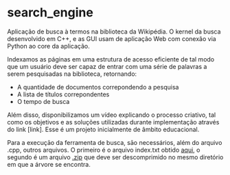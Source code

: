 # search_engine
Aplicação de busca à termos na biblioteca da Wikipédia. O kernel da busca desenvolvido em C++, e as GUI usam de aplicação Web com conexão via Python ao core da aplicação.

Indexamos as páginas em uma estrutura de acesso eficiente de tal modo que um usuário deve ser capaz de entrar com uma série de palavras a serem pesquisadas na biblioteca, retornando:
  * A quantidade de documentos correpondendo a pesquisa
  * A lista de títulos correpondentes
  * O tempo de busca 

Além disso, disponibilizamos um vídeo explicando o processo criativo, tal como os objetivos e as soluções utilizadas durante implementação através do link [link]. Esse é um projeto inicialmente de âmbito educacional.

Para a execuçāo da ferramenta de busca, sāo necessários, além do arquivo .cpp, outros arquivos. O primeiro é o arquivo index.txt obtido [aqui](https://drive.google.com/open?id=1TprDHMfxBC0V9Q9fONavPac5KHy7P2To), o segundo é um arquivo [.zip](https://gvmail-my.sharepoint.com/:u:/g/personal/b36998_fgv_edu_br/EVpmhTObHyxFsx1FnwoVYW0Bzsqt3az5JhLV2yhw6jdaaQ?e=2YwdKe) que deve ser descomprimido no mesmo diretório em que a árvore se encontra.
